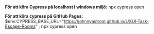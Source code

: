 **För att köra Cypress på localhost i windows miljö:**
npx cypress open

**För att köra cypress på GitHub Pages:**
$env:CYPRESS_BASE_URL="https://johnnyastrom.github.io/UXUI-Task-Escape-Rooms" ; npx cypress open
